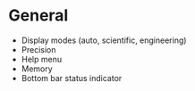# General
- Display modes (auto, scientific, engineering)
- Precision
- Help menu
- Memory
- Bottom bar status indicator

